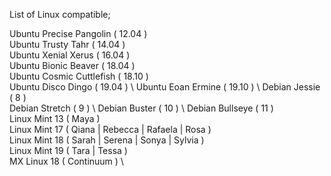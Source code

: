 List of Linux compatible;


Ubuntu Precise Pangolin ( 12.04 )  \
Ubuntu Trusty Tahr ( 14.04 ) \
Ubuntu Xenial Xerus ( 16.04 ) \
Ubuntu Bionic Beaver ( 18.04 ) \
Ubuntu Cosmic Cuttlefish ( 18.10 ) \
Ubuntu Disco Dingo ( 19.04 ) \ 
Ubuntu Eoan Ermine  ( 19.10 ) \ 
Debian Jessie ( 8 ) \
Debian Stretch ( 9 ) \ 
Debian Buster ( 10 ) \ 
Debian Bullseye ( 11 ) \
Linux Mint 13 ( Maya ) \
Linux Mint 17 ( Qiana | Rebecca | Rafaela | Rosa ) \
Linux Mint 18 ( Sarah | Serena | Sonya | Sylvia ) \
Linux Mint 19 ( Tara | Tessa ) \
MX Linux 18 ( Continuum ) \
